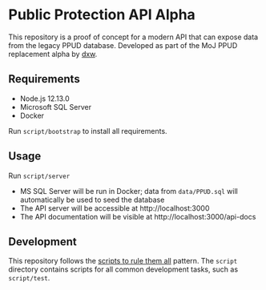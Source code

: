 # Public Protection API Alpha

This repository is a proof of concept for a modern API that can expose data from the legacy PPUD database. Developed as part of the MoJ PPUD replacement alpha by [dxw](https://dxw.com).

## Requirements

  * Node.js 12.13.0
  * Microsoft SQL Server
  * Docker

  Run `script/bootstrap` to install all requirements.

## Usage

  Run `script/server`

  * MS SQL Server will be run in Docker; data from `data/PPUD.sql` will automatically be used to seed the database
  * The API server will be accessible at http://localhost:3000
  * The API documentation will be visible at http://localhost:3000/api-docs

## Development

This repository follows the [scripts to rule them all](https://github.blog/2015-06-30-scripts-to-rule-them-all/) pattern. The `script` directory contains scripts for all common development tasks, such as `script/test`.

